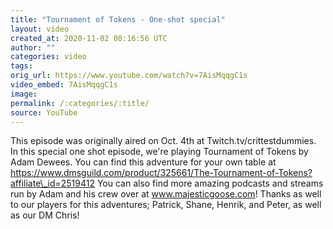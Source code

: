 ```yaml
---
title: "Tournament of Tokens - One-shot special"
layout: video
created_at: 2020-11-02 08:16:56 UTC
author: ""
categories: video
tags: 
orig_url: https://www.youtube.com/watch?v=7AisMqqgC1s
video_embed: 7AisMqqgC1s
image:
permalink: /:categories/:title/
source: YouTube
---
```

This episode was originally aired on Oct. 4th at Twitch.tv/crittestdummies. In this special one shot episode, we're playing Tournament of Tokens by Adam Dewees. You can find this adventure for your own table at https://www.dmsguild.com/product/325661/The-Tournament-of-Tokens?affiliate\_id=2519412 You can also find more amazing podcasts and streams run by Adam and his crew over at www.majesticgoose.com! Thanks as well to our players for this adventures; Patrick, Shane, Henrik, and Peter, as well as our DM Chris!